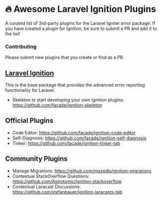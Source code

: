 # 🔥 Awesome Laravel Ignition Plugins
A curated list of 3rd-party plugins for the Laravel Igniter error package. If you have created a plugin for Ignition, be sure to submit a PR and add it to the list!

### Contributing
Please submit new plugins that you create or find as a PR.

## [Laravel Ignition](https://github.com/facade/ignition)
This is the base package that provides the advanced error reporting functionality for Laravel.
- Skeleton to start developing your own Ignition plugins: https://github.com/facade/ignition-skeleton

## Official Plugins
- Code Editor: https://github.com/facade/ignition-code-editor
- Self-Diagnosis: https://github.com/facade/ignition-self-diagnosis
- Tinker: https://github.com/facade/ignition-tinker-tab

## Community Plugins
- Manage Migrations: https://github.com/mazedlx/ignition-migrations
- Contextual StackOverflow Questions: https://github.com/Astrotomic/ignition-stackoverflow
- Contextual Laracast Discussions: https://github.com/stefanbauer/ignition-laracasts-tab
